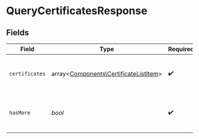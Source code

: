 # QueryCertificatesResponse


## Fields

| Field                                                                                   | Type                                                                                    | Required                                                                                | Description                                                                             |
| --------------------------------------------------------------------------------------- | --------------------------------------------------------------------------------------- | --------------------------------------------------------------------------------------- | --------------------------------------------------------------------------------------- |
| `certificates`                                                                          | array<[Components\CertificateListItem](../../Models/Components/CertificateListItem.md)> | :heavy_check_mark:                                                                      | Lista certyfikatów spełniających kryteria wyszukiwania.                                 |
| `hasMore`                                                                               | *bool*                                                                                  | :heavy_check_mark:                                                                      | Flaga informująca o dostępności kolejnej strony wyników.                                |